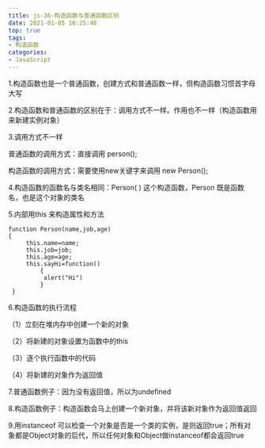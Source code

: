 ```yaml
---
title: js-36-构造函数与普通函数区别
date: 2021-01-05 10:25:48
top: true
tags:
- 构造函数
categories:
- JavaScript
---
```

1.构造函数也是一个普通函数，创建方式和普通函数一样，但构造函数习惯首字母大写
<!--more-->
2.构造函数和普通函数的区别在于：调用方式不一样。作用也不一样（构造函数用来新建实例对象）

3.调用方式不一样

普通函数的调用方式：直接调用 person();

构造函数的调用方式：需要使用new关键字来调用 new Person();

4.构造函数的函数名与类名相同：Person( ) 这个构造函数，Person 既是函数名，也是这个对象的类名

5.内部用this 来构造属性和方法

```
function Person(name,job,age)
{
     this.name=name;
     this.job=job;
     this.age=age;
     this.sayHi=function()
         {
          alert("Hi")
         }
 } 
```

6.构造函数的执行流程

（1）立刻在堆内存中创建一个新的对象

（2）将新建的对象设置为函数中的this

（3）逐个执行函数中的代码

（4）将新建的对象作为返回值

7.普通函数例子：因为没有返回值，所以为undefined

8.构造函数例子：构造函数会马上创建一个新对象，并将该新对象作为返回值返回

9.用instanceof 可以检查一个对象是否是一个类的实例，是则返回true；所有对象都是Object对象的后代，所以任何对象和Object做instanceof都会返回true


